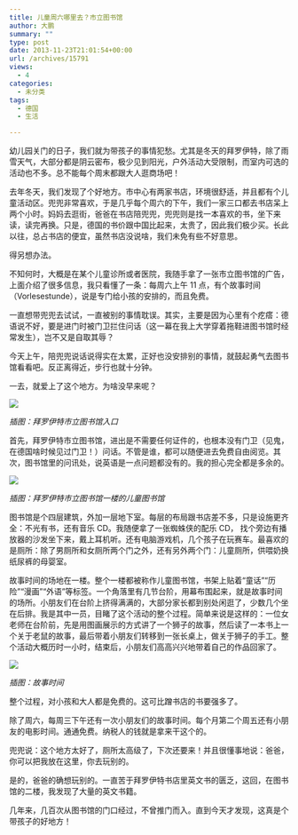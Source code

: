 ```yaml
---
title: 儿童周六哪里去？市立图书馆
author: 大鹏
summary: ""
type: post
date: 2013-11-23T21:01:54+00:00
url: /archives/15791
views:
  - 4
categories:
  - 未分类
tags:
  - 德国
  - 生活

---
```

<!--:zh-->

幼儿园关门的日子，我们就为带孩子的事情犯愁。尤其是冬天的拜罗伊特，除了雨雪天气，大部分都是阴云密布，极少见到阳光，户外活动大受限制，而室内可选的活动也不多。总不能每个周末都跟大人逛商场吧！

去年冬天，我们发现了个好地方。市中心有两家书店，环境很舒适，并且都有个儿童活动区。兜兜非常喜欢，于是几乎每个周六的下午，我们一家三口都去书店呆上两个小时。妈妈去逛街，爸爸在书店陪兜兜，兜兜则是找一本喜欢的书，坐下来读，读完再换。只是，德国的书价跟中国比起来，太贵了，因此我们极少买。长此以往，总占书店的便宜，虽然书店没说啥，我们未免有些不好意思。

得另想办法。

不知何时，大概是在某个儿童诊所或者医院，我随手拿了一张市立图书馆的广告，上面介绍了很多信息，我只看懂了一条：每周六上午 11 点，有个故事时间（Vorlesestunde），说是专门给小孩的安排的，而且免费。

一直想带兜兜去试试，一直被别的事情耽误。其实，主要是因为心里有个疙瘩：德语说不好，要是进门时被门卫拦住问话（这一幕在我上大学穿着拖鞋进图书馆时经常发生），岂不又是自取其辱？

今天上午，陪兜兜说话说得实在太累，正好也没安排别的事情，就鼓起勇气去图书馆看看吧。反正离得近，步行也就十分钟。

一去，就爱上了这个地方。为啥没早来呢？

![][1]

_插图：拜罗伊特市立图书馆入口_

<!--:-->

<!--more-->

<!--:zh-->

首先，拜罗伊特市立图书馆，进出是不需要任何证件的，也根本没有门卫（见鬼，在德国啥时候见过门卫！）问话。不管是谁，都可以随便进去免费自由阅览。其次，图书馆里的问讯处，说英语是一点问题都没有的。我的担心完全都是多余的。

![][2]

_插图：拜罗伊特市立图书馆一楼的儿童图书馆_

图书馆是个四层建筑，外加一层地下室。每层的布局跟书店差不多，只是设施更齐全：不光有书，还有音乐 CD。我随便拿了一张蜘蛛侠的配乐 CD， 找个旁边有播放器的沙发坐下来，戴上耳机听。还有电脑游戏机，几个孩子在玩赛车。最喜欢的是厕所：除了男厕所和女厕所两个门之外，还有另外两个门：儿童厕所，供喂奶换纸尿裤的母婴室。

故事时间的场地在一楼。整个一楼都被称作儿童图书馆，书架上贴着“童话”“历险”“漫画”“外语”等标签。一个角落里有几节台阶，用幕布围起来，就是故事时间的场所。小朋友们在台阶上挤得满满的，大部分家长都到别处闲逛了，少数几个坐在后排。我是其中一员，目睹了这个活动的整个过程。简单来说是这样的：一位女老师在台阶前，先是用图画展示的方式讲了一个狮子的故事，然后读了一本书上一个关于老鼠的故事，最后带着小朋友们转移到一张长桌上，做关于狮子的手工。整个活动大概历时一小时，结束后，小朋友们高高兴兴地带着自己的作品回家了。

![][3]

_插图：故事时间_

整个过程，对小孩和大人都是免费的。这可比蹭书店的书要强多了。

除了周六，每周三下午还有一次小朋友们的故事时间。每个月第二个周五还有小朋友的电影时间。通通免费。纳税人的钱就是拿来干这个的。

兜兜说：这个地方太好了，厕所太高级了，下次还要来！并且很懂事地说：爸爸，你可以把我放在这里，你去玩别的。

是的，爸爸的确想玩别的。一直苦于拜罗伊特书店里英文书的匮乏，这回，在图书馆的二楼，我发现了大量的英文书籍。

几年来，几百次从图书馆的门口经过，不曾推门而入。直到今天才发现，这真是个带孩子的好地方！

<!--:-->

 [1]: http://bayreuth.bayern-online.de/uploads/pics/rw21_bayreuth_10.jpg
 [2]: http://www.bayreuth.de/images/RW21_2012/kinder2.jpg
 [3]: http://www.bayreuth.de/images/RW21_2012/SB_Lesefoerderung_Vorlesen.jpg
